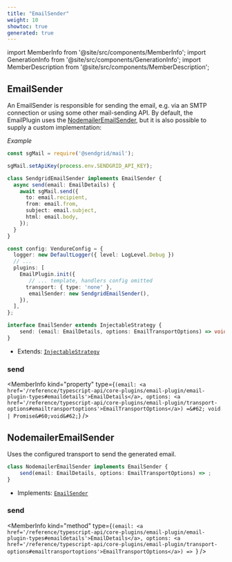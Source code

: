 ```yaml
---
title: "EmailSender"
weight: 10
showtoc: true
generated: true
---
```

<!-- This file was generated from the Vendure source. Do not modify. Instead, re-run the "docs:build" script -->
import MemberInfo from '@site/src/components/MemberInfo';
import GenerationInfo from '@site/src/components/GenerationInfo';
import MemberDescription from '@site/src/components/MemberDescription';


## EmailSender

<GenerationInfo sourceFile="packages/email-plugin/src/email-sender.ts" sourceLine="45" packageName="@vendure/email-plugin" />

An EmailSender is responsible for sending the email, e.g. via an SMTP connection
or using some other mail-sending API. By default, the EmailPlugin uses the
<a href='/reference/typescript-api/core-plugins/email-plugin/email-sender#nodemaileremailsender'>NodemailerEmailSender</a>, but it is also possible to supply a custom implementation:

*Example*

```ts
const sgMail = require('@sendgrid/mail');

sgMail.setApiKey(process.env.SENDGRID_API_KEY);

class SendgridEmailSender implements EmailSender {
  async send(email: EmailDetails) {
    await sgMail.send({
      to: email.recipient,
      from: email.from,
      subject: email.subject,
      html: email.body,
    });
  }
}

const config: VendureConfig = {
  logger: new DefaultLogger({ level: LogLevel.Debug })
  // ...
  plugins: [
    EmailPlugin.init({
       // ... template, handlers config omitted
      transport: { type: 'none' },
       emailSender: new SendgridEmailSender(),
    }),
  ],
};
```

```ts title="Signature"
interface EmailSender extends InjectableStrategy {
    send: (email: EmailDetails, options: EmailTransportOptions) => void | Promise<void>;
}
```
* Extends: <code><a href='/reference/typescript-api/common/injectable-strategy#injectablestrategy'>InjectableStrategy</a></code>



<div className="members-wrapper">

### send

<MemberInfo kind="property" type={`(email: <a href='/reference/typescript-api/core-plugins/email-plugin/email-plugin-types#emaildetails'>EmailDetails</a>, options: <a href='/reference/typescript-api/core-plugins/email-plugin/transport-options#emailtransportoptions'>EmailTransportOptions</a>) =&#62; void | Promise&#60;void&#62;`}   />




</div>


## NodemailerEmailSender

<GenerationInfo sourceFile="packages/email-plugin/src/nodemailer-email-sender.ts" sourceLine="38" packageName="@vendure/email-plugin" />

Uses the configured transport to send the generated email.

```ts title="Signature"
class NodemailerEmailSender implements EmailSender {
    send(email: EmailDetails, options: EmailTransportOptions) => ;
}
```
* Implements: <code><a href='/reference/typescript-api/core-plugins/email-plugin/email-sender#emailsender'>EmailSender</a></code>



<div className="members-wrapper">

### send

<MemberInfo kind="method" type={`(email: <a href='/reference/typescript-api/core-plugins/email-plugin/email-plugin-types#emaildetails'>EmailDetails</a>, options: <a href='/reference/typescript-api/core-plugins/email-plugin/transport-options#emailtransportoptions'>EmailTransportOptions</a>) => `}   />




</div>
